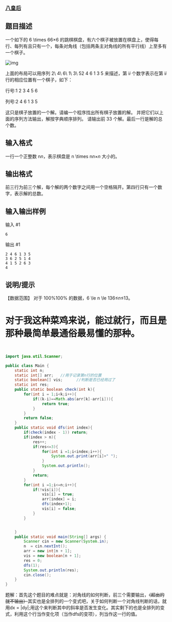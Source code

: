 ### [八皇后](<https://www.luogu.com.cn/problem/P1219>)

## 题目描述

一个如下的 6 \times 66×6 的跳棋棋盘，有六个棋子被放置在棋盘上，使得每行、每列有且只有一个，每条对角线（包括两条主对角线的所有平行线）上至多有一个棋子。

![img](https://cdn.luogu.com.cn/upload/pic/60.png)

上面的布局可以用序列 2\ 4\ 6\ 1\ 3\ 52 4 6 1 3 5 来描述，第 i*i* 个数字表示在第 i*i* 行的相应位置有一个棋子，如下：

行号:1 2 3 4 5 6

列号:2 4 6 1 3 5

这只是棋子放置的一个解。请编一个程序找出所有棋子放置的解。
并把它们以上面的序列方法输出，解按字典顺序排列。
请输出前 33 个解。最后一行是解的总个数。

## 输入格式

一行一个正整数 n*n*，表示棋盘是 n \times n*n*×*n* 大小的。

## 输出格式

前三行为前三个解，每个解的两个数字之间用一个空格隔开。第四行只有一个数字，表示解的总数。

## 输入输出样例

输入 #1

```
6
```

输出 #1

```
2 4 6 1 3 5
3 6 2 5 1 4
4 1 5 2 6 3
4
```

## 说明/提示

【数据范围】
对于 100\%100% 的数据，6 \le n \le 136≤*n*≤13。





# 对于我这种菜鸡来说，能过就行，而且是那种最简单最通俗最易懂的那种。

```java


import java.util.Scanner;

public class Main {
    static int n;
    static int[] arr;   //用于记录第n行的位置
    static boolean[] vis;      //判断是否已经用过了
    static int res;
    public static boolean check(int k){
        for(int i = 1;i<k;i++){
            if((k-i)==Math.abs(arr[k]-arr[i])){
                return true;
            }
        }
        return false;
    }
    public static void dfs(int index){
        if(check(index - 1)) return;
        if(index > n){
            res++;
            if(res<=3){
                for(int i =1;i<index;i++){
                    System.out.print(arr[i]+" ");
                }
                System.out.println();
            }
            return;
        }
        for(int i =1;i<=n;i++){
            if(!vis[i]){
                vis[i] = true;
                arr[index] = i;
                dfs(index+1);
                vis[i] = false;
            }
        }


    }
    public static void main(String[] args) {
        Scanner cin = new Scanner(System.in);
        n  = cin.nextInt();
        arr = new int[n + 1];
        vis = new boolean[n + 1];
        res = 0;
        dfs(1);
        System.out.println(res);
        cin.close();
    }
}


```

题解：首先这个题目的难点就是：对角线的如何判断，前三个需要输出，~~（超出的就不输出）~~其实也是全排列的一个变式吧，关于如何判断一个对角线判断的话，就用dx = |dy|;用这个来判断其中的斜率是否发生变化。其实剩下的也是全排列的变式，利用这个行当作变化项（当作dfs的变项），列当作这一行的值。





